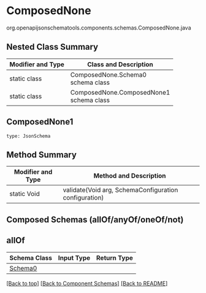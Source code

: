 # ComposedNone
org.openapijsonschematools.components.schemas.ComposedNone.java

## Nested Class Summary
| Modifier and Type | Class and Description |
| ----------------- | ---------------------- |
| static class | ComposedNone.Schema0<br> schema class |
| static class | ComposedNone.ComposedNone1<br> schema class |

## ComposedNone1
```
type: JsonSchema
```

## Method Summary
| Modifier and Type | Method and Description |
| ----------------- | ---------------------- |
| static Void | validate(Void arg, SchemaConfiguration configuration) |

## Composed Schemas (allOf/anyOf/oneOf/not)
## allOf
Schema Class | Input Type | Return Type
------------ | ---------- | -----------
[Schema0](#) |  | 


[[Back to top]](#top) [[Back to Component Schemas]](../../../README.md#Component-Schemas) [[Back to README]](../../../README.md)
